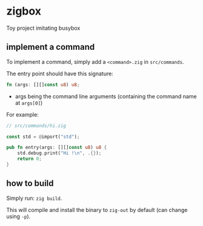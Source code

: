 # zigbox

Toy project imitating busybox

## implement a command

To implement a command, simply add a `<command>.zig` in `src/commands`.

The entry point should have this signature:
```rs
fn (args: [][]const u8) u8;
```
- args being the command line arguments (containing the command name at `args[0]`)

For example:

```rs
// src/commands/hi.zig

const std = @import("std");

pub fn entry(args: [][]const u8) u8 {
    std.debug.print("Hi !\n", .{});
    return 0;
}
```

## how to build

Simply run: `zig build`.

This will compile and install the binary to `zig-out` by default (can change using `-p`).
